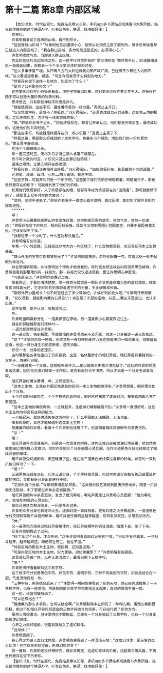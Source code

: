 # 第十二篇 第8章 内部区域
        【告知书友，时代在变化，免费站点难以长存，手机app多书源站点切换看书大势所趋，站长给你推荐的这个换源APP，听书音色多、换源、找书都好使！】
       两天后。
       许景明看着前方连绵的山峰，看不到尽头。
       “这就是群山区域？”许景明也愈加谨慎小心，按照从北河舟主那了解到的，很多恐怖强者都已经进入内部区域了，“我在群山区域，实力可能是垫底的，必须得小心。”
       许景明收敛气息，当即进入群山区域。
       而此刻在这片无边陆地之外，这一座平行时空所有的‘第三境存在’都齐聚于此，35道巍峨身影一直顺着因果，观察着一个个半步第三境的探索过程。
       “这么多半步第三境，从四面八方的大陆边缘朝内部区域汇聚，已经有不少都进入内部区域。”羽火君遥遥看着，疑惑，“可至今没发现什么特别的地方。”
       “终极存在留下这样一处地方，到底为了什么？”
       “是为了公开那些符文？”
       这些第三境存在们也疑惑看着，那些宝物看似珍贵，可对第三境存在意义并不大。终极存在随手可以创造大量珍贵的物质材料。
       思来想去，只有那些神秘字符很是非凡。
       “我能感觉到，这些字符，蕴含着终极的一丝力量。”克夜之主开口。
       “仅仅凭借字符，是成不了终极的。”羽火君摇头，“必须先成就自己的道路，达到第三境的极致，之后先死后生，方才有一线希望成终极。”
       “嗯。”醉翁许老爷子点头，“四位终极存在，都曾公开承认过，他们都是先死后生，最终成功的。这是他们的共同经验。”
       “那这些字符，可能就是终极存在的一点小乐趣？”克夜之主笑了下。
       “终极之路，哪是那么好成就的？这些字符，也最多当个辅助，增加我们的一份积累而已。”娄业君平静说道。
       在场个个都微微点头。
       每一座完整时空，无尽岁月才诞生那么点第三境存在。
       而不可计数的时空，才仅仅只诞生出那四位终极！
       道路之艰难，让第三境存在都绝望。
       “终极存在，也没法再培养出终极。”羽火君摇头，“四位终极存在，都是截然不同的道路。”
       元初星、深渊、母河、心界……四大道路，截然不同。
       “这些字符，可能真的只是一个乐子吧。”这些第三境们依旧仔细观察着，即便是乐子，那也是终极存在的乐子！可能就代表了他们的机缘。
       如果他们表现够好，入了终极存在的眼，能够有幸成为终极存在的‘追随者’，那可就截然不同了，就能登上众多时空的大舞台了。
       “景明，他终于进去了。”醉翁许老爷子一直留心着许景明，透过因果，能时刻了解许景明的探索进程。
       ******
       呼！
       许景明小心翼翼贴着群山的表面在赶路，他控制着周围的虚空，收敛气息，收敛一切波动：“终极存在留下的地方，规则压制极强。我如今又控制周围小范围虚空，只要不是距离我太近，应该发现不了我。”
       “我都进来一个小时了，什么宝物都没看见。”
       许景明略有些失望。
       毕竟一个小时赶路，已经经过非常大的一片区域了，什么宝物都没有，也没有任何本土生物袭击。
       “群山外围的宝物可能都被抢光了？”许景明暗暗猜测，忽然他眼睛一亮，盯着远处一处不起眼的峡谷内。
       峡谷很偏僻阴暗，从许景明这个视角才勉强看到，隐约能发现这峡谷内有很多黑色植物，许景明能看到那里隐约有一抹亮光，那一抹亮光仅仅遥遥观看，便让许景明心神震荡。
       “可能是宝贝。”许景明立即靠近过去。
       随着靠近，才看的清清楚楚，那一抹亮光其实是一颗比许景明身体略大些的虚幻球体，球体表面流转着光芒，它正时时刻刻吸取着虚空中的力量，无比缓慢成长着。
       “吸取外界力量成长？怕不知道过去了多少深渊纪，才成长到如此大吧。”许景明仔细观察着，“仅仅观看，就能影响我的心灵意识！肯定是了不起的宝物，只是……我从来没见过，也认不出来。”
       这件宝物，他不认识，听都没听过。
       呼。
       许景明当即身影分化，一道身影留在原地，另一道身影小心翼翼靠近过去。
       就在即将碰触那虚幻球体时——
       一道光影突然掠过许景明。
       这一道光影，快到极致，早就警惕的许景明也来不及闪躲，他这一分身被这一道光影掠过。
       “这？”许景明惊愕一瞪眼，他感觉到一股恐怖的破坏力量正顺着伤口一瞬间爆发，彻底蔓延全身，他这一具分身生机彻底断绝，湮灭消散。
       仅仅一击，分身彻底湮灭。
       这时候那名凶手也露出了真实容貌，这是一名体型娇小的暗红异兽，暗红异兽有着锋利的一双爪子，仿佛利刃般。
       “一击摧毁我一个分身，这般毁灭破坏力……足以媲美半步第三境无敌了。”远处的许景明郑重看着这幕，因为他对虚幻球体一无所知，是否有危险也不清楚，所以才派遣一个分身去试着收取。
       暗红异兽盯着许景明，哗，又凭空消失。
       “这本土生物，比我在外围区域遇到的任何一本土生物都强得多。”许景明想着，瞬间便分化出十个分身。
       十个许景明分散而立，个个平静感应着四周，同时已经布置了虚渊幻境，笼罩着四面八方广袤范围。
       “这本土生物的确很奇特，一旦躲起来，连虚渊幻境都触碰不到。”许景明一直很好奇，这些本土生物为何会有这样的能力。
       一旦躲起来，就仿佛消失在这方时空了，什么手段都无法触碰，无法攻击。
       唯有现身时，自己才能触碰到这类本土生物！
       隐藏着的暗红异兽，看着十个许景明也犹豫了下，但紧跟着暗红异兽眼中杀意更浓烈。
       “杀！”
       嗖！
       暗红异兽再次现身袭杀，只是这一次现身的时候，这片区域已经被虚渊幻境笼罩，他自然也被虚渊幻境拖拽心灵意识，同时许景明三个分身施展心灵兵器，化作三道黑色光线已经穿过了暗红异兽的躯体。
       暗红异兽受幻境影响，反应略慢了些，但在被三道黑色光线穿过身躯的时候，异兽的一双利爪依旧挥动了一下。
       “嗯？”
       三道黑色光线在远处，化作三道分身，个个手持着兵器，但其中两道分身都有着迅速蔓延扩散的伤口，立即有新分身出现进行接替。
       “又损失两个分身。”许景明表情愈加郑重，“这异兽的技艺高绝到匪夷所思地步，随意一爪我都无法阻挡，中了更是生命体必定被摧毁。”
       暗红异兽眼眸中杀意更浓，发出了低沉嘶吼，嘶吼声更是让许景明心灵震颤：“他的嘶吼声，能够影响我的心灵意识。”
       暗红异兽这次都没隐身，一闪便扑杀过来。
       许景明众多分身也疯狂冲上去，虚渊幻境一直维持着，更有红莲之火升腾起来。一道道黑色光线交错刺穿暗红异兽的躯体，暗红异兽伤势明显越来越重，可却愈加疯狂，杀意愈加浓烈。
       “休。”
       又一道黑色光线穿过暗红异兽躯体时，暗红异兽眼中的疯狂消散，暗澹下去，倒了下来。
       众多许景明靠近了过来。
       “耗了我47个分身，才弄死他。”众多许景明看着暗红异兽的尸体，“他似乎有些蠢笨，一旦战斗起来，越来越疯狂。即便临近死亡，他也不退。”
       “外部区域的那些本土生物，很狡猾，还知道逃跑。”
       “可是内部区域的本土生物，实力更强，却仿佛蠢笨了？”许景明略有些疑惑。
       这具暗红异兽尸体，无声无息消散了，最后只剩下三枚字符。
       “嗯？”
       许景明愣愣看着眼前这三枚字符。
       这三枚字符分别是黑色字符、彩色字符、透明字符，三种不同类别的字符，却彼此结合在一起，气息流动宛如一体。
       “三种字符，完美结合起来了？”许景明一瞬间仿佛看到了新的天地，他已经先后搜集了一千多枚字符，也有一些感悟。可是和眼前三枚字符完美结合比起来，自己的感悟不值一提。
       这一刻，许景明被触动了。
       “可以这样结合？”
       “我搜集的那么多字符，也可以结合啊。”许景明脑海中立即有了一种种方案，虽然方案都很粗糙，都远不如暗红异兽死后遗留的三枚字符结合的完美，可已经代表了新的方向。
       虽然心情很激动，但许景明也不敢拖延，立即有一个分身收起了三枚字符，也有一个分身走向那虚幻球体。
       心界之力尝试碰触，很容易就融入了虚幻球体。
       “这球体？”
       许景明震撼了。
       在心界之力进入虚幻球体后，许景明仿佛看到了一片混沌天地：“这虚幻球体，是天生的巨大幻境！它可以任由我捏造，形成幻境世界？”
       刚一接触，许景明还没仔细研究，就非常确定，这虚幻球体的价值，远超第三境兵器，不愧是终极存在留下的奇珍。
       【告知书友，时代在变化，免费站点难以长存，手机app多书源站点切换看书大势所趋，站长给你推荐的这个换源APP，听书音色多、换源、找书都好使！】